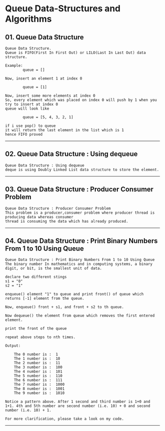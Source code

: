 # Queue Data-Structures and Algorithms

## 01. Queue Data Structure

    Queue Data Structure.
    Queue is FIFO(First In First Out) or LILO(Last In Last Out) data structure.

    Example:
            queue = []

    Now, insert an element 1 at index 0

            queue = [1]

    Now, insert some more elements at index 0
    So, every element which was placed on index 0 will push by 1 when you try to insert at index 0
    queue will look like

            queue = [5, 4, 3, 2, 1]

    if i use pop() to queue
    it will return the last element in the list which is 1
    hence FIFO proved

---

## 02. Queue Data Structure : Using dequeue

    Queue Data Structure : Using dequeue
    deque is using Doubly Linked List data structure to store the element.

---

## 03. Queue Data Structure : Producer Consumer Problem

    Queue Data Structure : Producer Consumer Problem
    This problem is a producer,consumer problem where producer thread is producing data whereas consumer
    thread is consuming the data which has already produced.

---

## 04. Queue Data Structure : Print Binary Numbers From 1 to 10 Using Queue

    Queue Data Structure : Print Binary Numbers From 1 to 10 Using Queue
    The binary number In mathematics and in computing systems, a binary digit, or bit, is the smallest unit of data.

    declare two different stings
    s1 = "0"
    s2 = "1"

    enqueue() element "1" to queue and print front() of queue which returns [-1] element from the queue.

    Now, enqueue() front + s1, and front + s2 to th queue.

    Now dequeue() the element from queue which removes the first entered element.

    print the front of the queue

    repeat above steps to nth times.

    Output:

        The 0 number is :  1
        The 1 number is :  10
        The 2 number is :  11
        The 3 number is :  100
        The 4 number is :  101
        The 5 number is :  110
        The 6 number is :  111
        The 7 number is :  1000
        The 8 number is :  1001
        The 9 number is :  1010

    Notice a pattern above. After 1 second and third number is 1+0 and 1+1. 4th and 5th number are second number (i.e. 10) + 0 and second
    number (i.e. 10) + 1.

    For more clarification, please take a look on my code.

---
